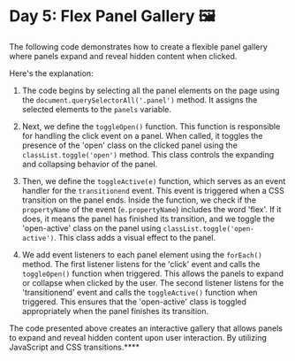 # **Day 5: Flex Panel Gallery** 🖼️

The following code demonstrates how to create a flexible panel gallery where panels expand and reveal hidden content when clicked.

Here's the explanation:


1. The code begins by selecting all the panel elements on the page using the `document.querySelectorAll('.panel')` method. It assigns the selected elements to the `panels` variable.

2. Next, we define the `toggleOpen()` function. This function is responsible for handling the click event on a panel. When called, it toggles the presence of the 'open' class on the clicked panel using the `classList.toggle('open')` method. This class controls the expanding and collapsing behavior of the panel.

3. Then, we define the `toggleActive(e)` function, which serves as an event handler for the `transitionend` event. This event is triggered when a CSS transition on the panel ends. Inside the function, we check if the `propertyName` of the event (`e.propertyName`) includes the word 'flex'. If it does, it means the panel has finished its transition, and we toggle the 'open-active' class on the panel using `classList.toggle('open-active')`. This class adds a visual effect to the panel.

4. We add event listeners to each panel element using the `forEach()` method. The first listener listens for the 'click' event and calls the `toggleOpen()` function when triggered. This allows the panels to expand or collapse when clicked by the user. The second listener listens for the 'transitionend' event and calls the `toggleActive()` function when triggered. This ensures that the 'open-active' class is toggled appropriately when the panel finishes its transition.

The code presented above creates an interactive gallery that allows panels to expand and reveal hidden content upon user interaction. By utilizing JavaScript and CSS transitions.****
